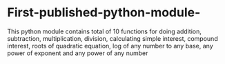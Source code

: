 # First-published-python-module-
This python module contains total of 10 functions for doing addition, subtraction, multiplication, division, calculating simple interest, compound interest, roots of quadratic equation, log of any number to any base, any power of exponent and any power of any number 
